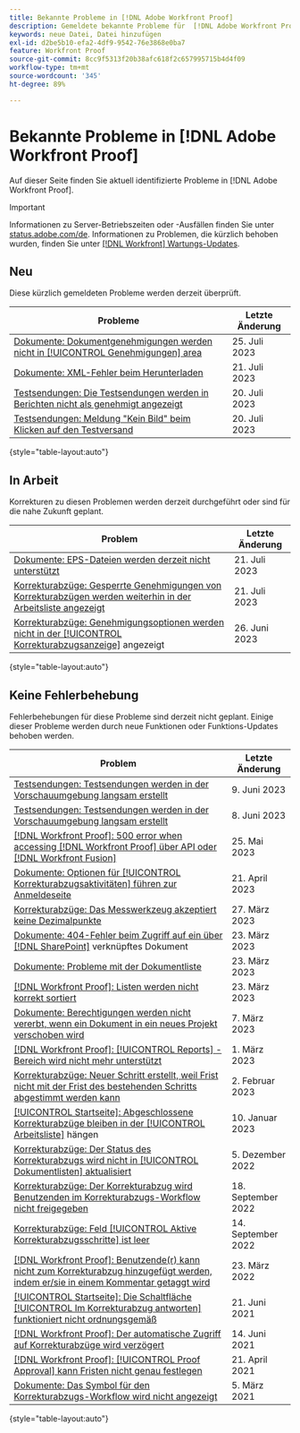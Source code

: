 ```yaml
---
title: Bekannte Probleme in [!DNL Adobe Workfront Proof]
description: Gemeldete bekannte Probleme für  [!DNL Adobe Workfront Proof]
keywords: neue Datei, Datei hinzufügen
exl-id: d2be5b10-efa2-4df9-9542-76e3868e0ba7
feature: Workfront Proof
source-git-commit: 8cc9f5313f20b38afc618f2c657995715b4d4f09
workflow-type: tm+mt
source-wordcount: '345'
ht-degree: 89%

---
```


# Bekannte Probleme in [!DNL Adobe Workfront Proof]

Auf dieser Seite finden Sie aktuell identifizierte Probleme in [!DNL Adobe Workfront Proof].

>[!IMPORTANT]
>
>Informationen zu Server-Betriebszeiten oder -Ausfällen finden Sie unter [status.adobe.com/de](https://status.adobe.com/de). Informationen zu Problemen, die kürzlich behoben wurden, finden Sie unter [[!DNL Workfront] Wartungs-Updates](../maintenance/current-updates.md).

## Neu

Diese kürzlich gemeldeten Probleme werden derzeit überprüft.

| **Probleme** | **Letzte Änderung** |
| -----------------------------------------------------------------| ----------------- |
| [Dokumente: Dokumentgenehmigungen werden nicht in [!UICONTROL Genehmigungen] area](known-issues-workfront/wf-documents-approvals-not-on-tab.md) | 25. Juli 2023 |
| [Dokumente: XML-Fehler beim Herunterladen](known-issues-workfront/wf-documents-xml-error-when-downloading.md) | 21. Juli 2023 |
| [Testsendungen: Die Testsendungen werden in Berichten nicht als genehmigt angezeigt](known-issues-workfront/wf-proofs-not-showing-approved-in-report.md) | 20. Juli 2023 |
| [Testsendungen: Meldung &quot;Kein Bild&quot; beim Klicken auf den Testversand](known-issues-workfront/wf-proofs-no-image-on-comment.md) | 20. Juli 2023 |

{style="table-layout:auto"}

## In Arbeit

Korrekturen zu diesen Problemen werden derzeit durchgeführt oder sind für die nahe Zukunft geplant.

| **Problem** | **Letzte Änderung** |
| -----------------------------------------------------------------| ----------------- |
| [Dokumente: EPS-Dateien werden derzeit nicht unterstützt](known-issues-workfront/wf-documents-not-supporting-eps.md) | 21. Juli 2023 |
| [Korrekturabzüge: Gesperrte Genehmigungen von Korrekturabzügen werden weiterhin in der Arbeitsliste angezeigt](known-issues-workfront/wf-proofs-locked-proofs-in-worklist.md) | 21. Juli 2023 |
| [Korrekturabzüge: Genehmigungsoptionen werden nicht in der [!UICONTROL Korrekturabzugsanzeige]](known-issues-workfront/wf-proofs-approval-options-not-appearing-in-proof-viewer.md) angezeigt | 26. Juni 2023 |

{style="table-layout:auto"}

## Keine Fehlerbehebung

Fehlerbehebungen für diese Probleme sind derzeit nicht geplant. Einige dieser Probleme werden durch neue Funktionen oder Funktions-Updates behoben werden.

| **Problem** | **Letzte Änderung** |
| -----------------------------------------------------------------| ----------------- |
| [Testsendungen: Testsendungen werden in der Vorschauumgebung langsam erstellt](known-issues-workfront-proof/proof-dependency-rules-multichoice.md) | 9. Juni 2023 |
| [Testsendungen: Testsendungen werden in der Vorschauumgebung langsam erstellt](known-issues-workfront/wf-proofs-in-preview-created-slowly.md) | 8. Juni 2023 |
| [[!DNL Workfront Proof]: 500 error when accessing [!DNL Workfront Proof] über API oder [!DNL Workfront Fusion]](known-issues-workfront-proof/proof-500-error-getallproofs.md) | 25. Mai 2023 |
| [Dokumente: Optionen für [!UICONTROL Korrekturabzugsaktivitäten] führen zur Anmeldeseite](known-issues-workfront/wf-documents-taken-to-login-screen.md) | 21. April 2023 |
| [Korrekturabzüge: Das Messwerkzeug akzeptiert keine Dezimalpunkte](known-issues-workfront/wf-proofs-measure-not-not-accepting-decimals.md) | 27. März 2023 |
| [Dokumente: 404-Fehler beim Zugriff auf ein über [!DNL SharePoint]](known-issues-workfront/wf-documents-404-when-accessing-document-in-sharepoint.md) verknüpftes Dokument | 23. März 2023 |
| [Dokumente: Probleme mit der Dokumentliste](known-issues-workfront/wf-documents-list-missing-elements.md) | 23. März 2023 |
| [[!DNL Workfront Proof]: Listen werden nicht korrekt sortiert](known-issues-workfront-proof/proof-lists-not-sorted-correctly.md) | 23. März 2023 |
| [Dokumente: Berechtigungen werden nicht vererbt, wenn ein Dokument in ein neues Projekt verschoben wird](known-issues-workfront/wf-documents-permissions-not-interited-when-moved.md) | 7. März 2023 |
| [[!DNL Workfront Proof]: [!UICONTROL Reports] -Bereich wird nicht mehr unterstützt](known-issues-workfront-proof/proof-reports-analytics-not-working.md) | 1. März 2023 |
| [Korrekturabzüge: Neuer Schritt erstellt, weil Frist nicht mit der Frist des bestehenden Schritts abgestimmt werden kann](known-issues-workfront-proof/proof-new-stage-created.md) | 2. Februar 2023 |
| [[!UICONTROL Startseite]: Abgeschlossene Korrekturabzüge bleiben in der [!UICONTROL Arbeitsliste]](known-issues-workfront-proof/completed-proofs-stuck-in-the-work-list.md) hängen | 10. Januar 2023 |
| [Korrekturabzüge: Der Status des Korrekturabzugs wird nicht in [!UICONTROL Dokumentlisten] aktualisiert](known-issues-workfront/wf-documents-status-not-updating-in-document-list.md) | 5. Dezember 2022 |
| [Korrekturabzüge: Der Korrekturabzug wird Benutzenden im Korrekturabzugs-Workflow nicht freigegeben](known-issues-workfront-proof/proof-user-in-stage-does-not-get-access.md) | 18. September 2022 |
| [Korrekturabzüge: Feld [!UICONTROL Aktive Korrekturabzugsschritte] ist leer](known-issues-workfront/wf-documents-stages-do-not-populate-on-proof.md) | 14. September 2022 |
| [[!DNL Workfront Proof]: Benutzende(r) kann nicht zum Korrekturabzug hinzugefügt werden, indem er/sie in einem Kommentar getaggt wird](known-issues-workfront-proof/cannot-add-user-to-proof.md) | 23. März 2022 |
| [[!UICONTROL Startseite]: Die Schaltfläche [!UICONTROL Im Korrekturabzug antworten] funktioniert nicht ordnungsgemäß](known-issues-workfront-proof/reply-in-proof-button-behavior-is-inconsistent.md) | 21. Juni 2021 |
| [[!DNL Workfront Proof]: Der automatische Zugriff auf Korrekturabzüge wird verzögert](known-issues-workfront-proof/automatic-access-to-proofs-are-delayed.md) | 14. Juni 2021 |
| [[!DNL Workfront Proof]: [!UICONTROL Proof Approval] kann Fristen nicht genau festlegen](known-issues-workfront-proof/proof-approval-report-cant-accurately-determine-deadlines.md) | 21. April 2021 |
| [Dokumente: Das Symbol für den Korrekturabzugs-Workflow wird nicht angezeigt](known-issues-workfront-proof/proof-workflow-icon-is-not-displaying.md) | 5. März 2021 |

{style="table-layout:auto"}

